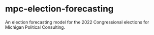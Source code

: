 # mpc-election-forecasting
An election forecasting model for the 2022 Congressional elections for Michigan Political Consulting.
